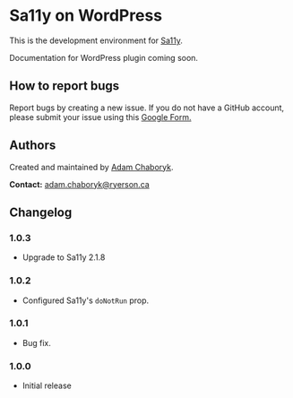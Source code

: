 # Sa11y on WordPress 
This is the development environment for [Sa11y](https://github.com/ryersondmp/sa11y).

Documentation for WordPress plugin coming soon.

## How to report bugs
Report bugs by creating a new issue. If you do not have a GitHub account, please submit your issue using this [Google Form.](https://forms.gle/sjzK9XykETaoqZv99) 

## Authors
Created and maintained by [Adam Chaboryk](https://github.com/adamchaboryk).

**Contact:** [adam.chaboryk@ryerson.ca](mailto:adam.chaboryk@ryerson.ca)

## Changelog
### 1.0.3
- Upgrade to Sa11y 2.1.8

### 1.0.2
- Configured Sa11y's `doNotRun` prop.

### 1.0.1
- Bug fix.

### 1.0.0
- Initial release